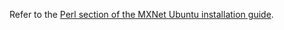 Refer to the [Perl section of the MXNet Ubuntu installation guide](ubuntu_setup.html#install-the-mxnet-package-for-perl).